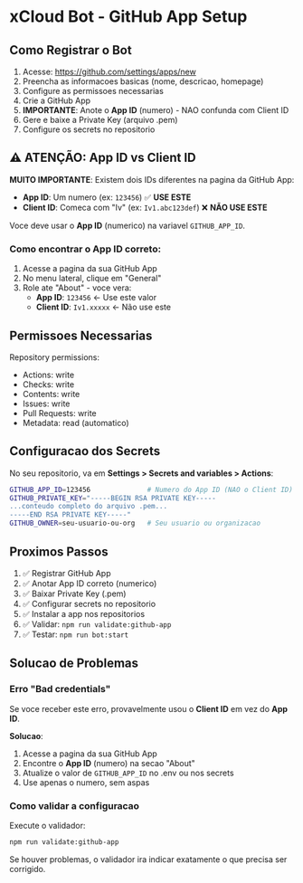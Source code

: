 # xCloud Bot - GitHub App Setup

## Como Registrar o Bot

1. Acesse: https://github.com/settings/apps/new
2. Preencha as informacoes basicas (nome, descricao, homepage)
3. Configure as permissoes necessarias
4. Crie a GitHub App
5. **IMPORTANTE**: Anote o **App ID** (numero) - NAO confunda com Client ID
6. Gere e baixe a Private Key (arquivo .pem)
7. Configure os secrets no repositorio

## ⚠️ ATENÇÃO: App ID vs Client ID

**MUITO IMPORTANTE**: Existem dois IDs diferentes na pagina da GitHub App:

- **App ID**: Um numero (ex: `123456`) ✅ **USE ESTE**
- **Client ID**: Comeca com "Iv" (ex: `Iv1.abc123def`) ❌ **NÃO USE ESTE**

Voce deve usar o **App ID** (numerico) na variavel `GITHUB_APP_ID`.

### Como encontrar o App ID correto:

1. Acesse a pagina da sua GitHub App
2. No menu lateral, clique em "General"
3. Role ate "About" - voce vera:
   - **App ID**: `123456` ← Use este valor
   - **Client ID**: `Iv1.xxxxx` ← Não use este

## Permissoes Necessarias

Repository permissions:

- Actions: write
- Checks: write
- Contents: write
- Issues: write
- Pull Requests: write
- Metadata: read (automatico)

## Configuracao dos Secrets

No seu repositorio, va em **Settings > Secrets and variables > Actions**:

```bash
GITHUB_APP_ID=123456              # Numero do App ID (NAO o Client ID)
GITHUB_PRIVATE_KEY="-----BEGIN RSA PRIVATE KEY-----
...conteudo completo do arquivo .pem...
-----END RSA PRIVATE KEY-----"
GITHUB_OWNER=seu-usuario-ou-org   # Seu usuario ou organizacao
```

## Proximos Passos

1. ✅ Registrar GitHub App
2. ✅ Anotar App ID correto (numerico)
3. ✅ Baixar Private Key (.pem)
4. ✅ Configurar secrets no repositorio
5. ✅ Instalar a app nos repositorios
6. ✅ Validar: `npm run validate:github-app`
7. ✅ Testar: `npm run bot:start`

## Solucao de Problemas

### Erro "Bad credentials"

Se voce receber este erro, provavelmente usou o **Client ID** em vez do **App ID**.

**Solucao**:

1. Acesse a pagina da sua GitHub App
2. Encontre o **App ID** (numero) na secao "About"
3. Atualize o valor de `GITHUB_APP_ID` no .env ou nos secrets
4. Use apenas o numero, sem aspas

### Como validar a configuracao

Execute o validador:

```bash
npm run validate:github-app
```

Se houver problemas, o validador ira indicar exatamente o que precisa ser corrigido.
